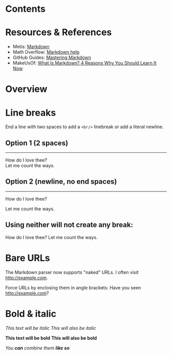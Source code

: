 # Contents


# Resources & References
- Metis: [Markdown](https://github.com/thisismetis/dsp/blob/master/00a-markdown.md)
- Math Overflow: [Markdown help](https://mathoverflow.net/editing-help)
- GitHub Guides: [Mastering Markdown](https://guides.github.com/features/mastering-markdown/)
- MakeUsOf: [What Is Markdown? 4 Reasons Why You Should Learn It Now](http://www.makeuseof.com/tag/markdown-4-reasons-learn-now/)

# Overview

# Line breaks
End a line with two spaces to add a `<br/>` linebreak or add a literal newline.

## Option 1 (2 spaces)
--------
How do I love thee?  
Let me count the ways.

## Option 2 (newline, no end spaces)
--------
How do I love thee?

Let me count the ways.

## Using neither will not create any break:
How do I love thee?
Let me count the ways.

# Bare URLs
The Markdown parser now supports "naked" URLs.
I often visit http://example.com.

Force URLs by enclosing them in angle brackets:
Have you seen <http://example.com>?

# Bold & italic
*This text will be italic*
_This will also be italic_

**This text will be bold**
__This will also be bold__

_You **can** combine them_ _**like so**_